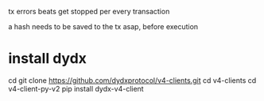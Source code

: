 tx errors
beats get stopped per every transaction

a hash needs to be saved to the tx asap, before execution






# install dydx

cd
git clone https://github.com/dydxprotocol/v4-clients.git
cd v4-clients
cd v4-client-py-v2
pip install dydx-v4-client

